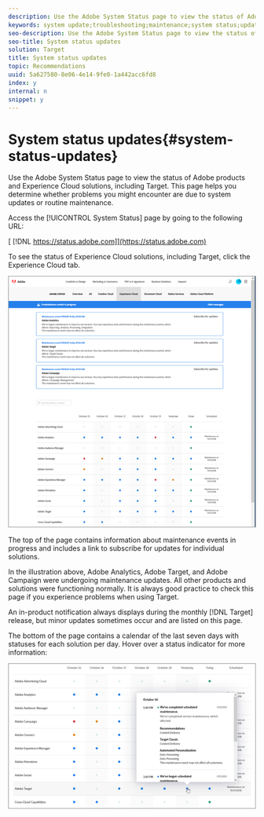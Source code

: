 ```yaml
---
description: Use the Adobe System Status page to view the status of Adobe products and Experience Cloud solutions, including Target. This page helps you determine whether problems you might encounter are due to system updates or routine maintenance.
keywords: system update;troubleshooting;maintenance;system status;update status
seo-description: Use the Adobe System Status page to view the status of Adobe products and Experience Cloud solutions, including Target. This page helps you determine whether problems you might encounter are due to system updates or routine maintenance.
seo-title: System status updates
solution: Target
title: System status updates
topic: Recommendations
uuid: 5a627580-8e06-4e14-9fe0-1a442acc6fd8
index: y
internal: n
snippet: y
---
```


# System status updates{#system-status-updates}

Use the Adobe System Status page to view the status of Adobe products and Experience Cloud solutions, including Target. This page helps you determine whether problems you might encounter are due to system updates or routine maintenance.

Access the [!UICONTROL System Status] page by going to the following URL:

[ [!DNL https://status.adobe.com]](https://status.adobe.com)

To see the status of Experience Cloud solutions, including Target, click the Experience Cloud tab.

![](assets/system_status.png)

The top of the page contains information about maintenance events in progress and includes a link to subscribe for updates for individual solutions.

In the illustration above, Adobe Analytics, Adobe Target, and Adobe Campaign were undergoing maintenance updates. All other products and solutions were functioning normally. It is always good practice to check this page if you experience problems when using Target.

An in-product notification always displays during the monthly [!DNL Target] release, but minor updates sometimes occur and are listed on this page.

The bottom of the page contains a calendar of the last seven days with statuses for each solution per day. Hover over a status indicator for more information:

![](assets/system_status_indicator.png)

